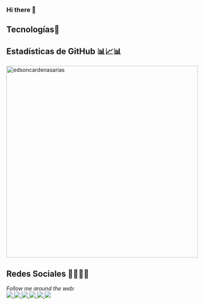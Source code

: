 ### Hi there 👋

## Tecnologías🤖

## Estadísticas de GitHub 📊📈📊
<img src="https://github-readme-stats.vercel.app/api?username=edsoncardenasarias&show_icons=true&locale=es&role=OWNER,COLLABORATOR&theme=default" alt="edsoncardenasarias" style="width: 500px;"/>
</br>

## Redes Sociales 👨🏻‍💻📱
<i>Follow me around the web:</i><br>
<a href="mailto:edson.cardenas@vallegrande.edu.pe" target="_blank">
<img src="https://img.shields.io/badge/-Gmail-%23333?style=for-the-badge&logo=gmail&logoColor=white" target="_blank">
</a>
<a href="https://github.com/edsoncardenasarias" target="_blank">
<img src="https://img.shields.io/badge/-GitHub-171515?style=for-the-badge&logo=github&logoColor=white" target="_blank">
</a>
<a href="https://www.linkedin.com/in/edson-cardenas-arias-9602771ab/" target="_blank">
<img src="https://img.shields.io/badge/-LinkedIn-blue?style=for-the-badge&logo=linkedin&logoColor=white" target="_blank">
</a>
<a href="https://www.facebook.com/profile.php?id=100004386580197" target="_blank">
<img src="https://img.shields.io/badge/-FaceBook-1877F2?style=for-the-badge&logo=facebook&logoColor=white" target="_blank">
</a>
<a href="https://www.instagram.com/edson_jeanpierre_2000/" target="_blank">
<img src="https://img.shields.io/badge/Instagram-E4405F?style=for-the-badge&logo=instagram&logoColor=white" target="_blank">
</a>
<a href="https://www.youtube.com/channel/UC5Cw7cPtjkRZCcq1cYeVuLg" target="_blank">
<img src="https://img.shields.io/badge/YouTube-FF0000?style=for-the-badge&logo=youtube&logoColor=white" target="_blank">
</a>
</div>
